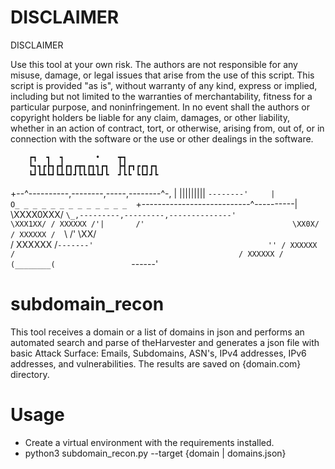 # DISCLAIMER

DISCLAIMER


Use this tool at your own risk. The authors are not responsible for any misuse, damage, or legal issues that arise from the use of this script.
This script is provided "as is", without warranty of any kind, express or implied, including but not limited to the warranties of merchantability, fitness for a particular purpose, and noninfringement. In no event shall the authors or copyright holders be liable for any claim, damages, or other liability, whether in an action of contract, tort, or otherwise, arising from, out of, or in connection with the software or the use or other dealings in the software.


        ┏┓  ┓  ┓       •    ┳┓       
        ┗┓┓┏┣┓┏┫┏┓┏┳┓┏┓┓┏┓  ┣┫┏┓┏┏┓┏┓
        ┗┛┗┻┗┛┗┻┗┛┛┗┗┗┻┗┛┗  ┛┗┗ ┗┗┛┛┗                            
 +--^----------,--------,-----,--------^-,
 | |||||||||   `--------'     |          O_ _ _ _ _ _ _ _ _ _ _ _ _ 
 `+---------------------------^----------|               \XXXX0XXX/
   `\_,---------,---------,--------------'                \XXX1XX/
     / XXXXXX /'|       /'                                 \XX0X/     
    / XXXXXX /  `\    /'                                    \XX/                    
   / XXXXXX /`-------'                                       ''
  / XXXXXX /                                                 
 / XXXXXX /
(________(                
 `------'        


# subdomain_recon

This tool receives a domain or a list of domains in json and performs an automated search and parse of theHarvester and generates a json file with basic Attack Surface: Emails, Subdomains, ASN's, IPv4 addresses, IPv6 addresses, and vulnerabilities. 
The results are saved on {domain.com} directory. 
  

# Usage 

- Create a virtual environment with the requirements installed.
- python3 subdomain_recon.py --target {domain | domains.json}




